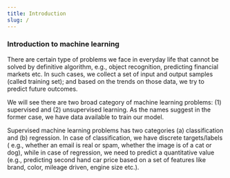 ```yaml
---
title: Introduction
slug: /
---
```


### Introduction to machine learning

There are certain type of problems we face in everyday life that cannot be
solved by definitive algorithm, e.g., object recognition, predicting financial
markets etc. In such cases, we collect a set of input and output samples (called
training set); and based on the trends on those data, we try to predict future
outcomes.

We will see there are two broad category of machine learning problems: (1)
supervised and (2) unsupervised learning. As the names suggest in the former
case, we have data available to train our model.

Supervised machine learning problems has two categories (a) classification and
(b) regression. In case of classification, we have discrete targets/labels (
e.g., whether an email is real or spam, whether the image is of a cat or dog),
while in case of regression, we need to predict a quantitative value (e.g.,
predicting second hand car price based on a set of features like brand, color,
mileage driven, engine size etc.).
